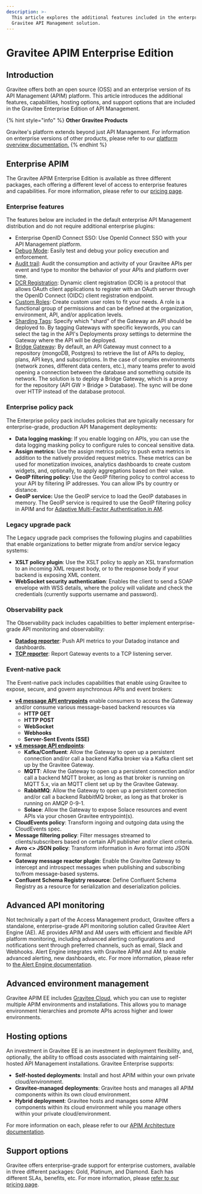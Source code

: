 ```yaml
---
description: >-
  This article explores the additional features included in the enterprise
  Gravitee API Management solution.
---
```


# Gravitee APIM Enterprise Edition

## Introduction

Gravitee offers both an open source (OSS) and an enterprise version of its API Management (APIM) platform. This article introduces the additional features, capabilities, hosting options, and support options that are included in the Gravitee Enterprise Edition of API Management.​

{% hint style="info" %}
**Other Gravitee Products**

Gravitee's platform extends beyond just API Management. For information on enterprise versions of other products, please refer to our [platform overview documentation.](https://documentation.gravitee.io/platform-overview/gravitee-essentials/gravitee-offerings-ce-vs-ee)
{% endhint %}

## Enterprise APIM

The Gravitee APIM Enterprise Edition is available as three different packages, each offering a different level of access to enterprise features and capabilities. For more information, please refer to our [pricing page](https://www.gravitee.io/pricing).

### Enterprise features

The features below are included in the default enterprise API Management distribution and do not require additional enterprise plugins:

* Enterprise OpenID Connect SSO: Use OpenId Connect SSO with your API Management platform.
* [Debug Mode](../../guides/policy-design/v2-api-policy-design-studio.md#debug-mode): Easily test and debug your policy execution and enforcement.
* [Audit trail](../../guides/api-measurement-tracking-and-analytics/#the-audit-trail): Audit the consumption and activity of your Gravitee APIs per event and type to monitor the behavior of your APIs and platform over time.
* [DCR Registration](../../guides/api-exposure-plans-applications-and-subscriptions/plans-1.md#dynamic-client-registration-provider): Dynamic client registration (DCR) is a protocol that allows OAuth client applications to register with an OAuth server through the OpenID Connect (OIDC) client registration endpoint.
* [Custom Roles](../../guides/administration/user-management-and-permissions.md#roles): Create custom user roles to fit your needs. A role is a functional group of permissions and can be defined at the organization, environment, API, and/or application levels.
* [Sharding Tags](../../getting-started/configuration/configure-sharding-tags-for-your-gravitee-api-gateways.md): Specify which "shard" of the Gateway an API should be deployed to. By tagging Gateways with specific keywords, you can select the tag in the API's Deployments proxy settings to determine the Gateway where the API will be deployed.
* [Bridge Gateway](../../getting-started/hybrid-deployment/#bridge-gateways): By default, an API Gateway must connect to a repository (mongoDB, Postgres) to retrieve the list of APIs to deploy, plans, API keys, and subscriptions. In the case of complex environments (network zones, different data centers, etc.), many teams prefer to avoid opening a connection between the database and something outside its network. The solution is to deploy a Bridge Gateway, which is a proxy for the repository (API GW > Bridge > Database). The sync will be done over HTTP instead of the database protocol.&#x20;

### Enterprise policy pack

The Enterprise policy pack includes policies that are typically necessary for enterprise-grade, production API Management deployments:

* **Data logging masking:** If you enable logging on APIs, you can use the data logging masking policy to configure rules to conceal sensitive data.
* **Assign metrics:** Use the assign metrics policy to push extra metrics in addition to the natively provided request metrics. These metrics can be used for monetization invoices, analytics dashboards to create custom widgets, and, optionally, to apply aggregations based on their value.
* **GeoIP filtering policy:** Use the GeoIP filtering policy to control access to your API by filtering IP addresses. You can allow IPs by country or distance.
* **GeoIP service:** Use the GeoIP service to load the GeoIP databases in memory. The GeoIP service is required to use the GeoIP filtering policy in APIM and for [Adaptive Multi-Factor Authentication in AM](https://documentation.gravitee.io/am).

### Legacy upgrade pack

The Legacy upgrade pack comprises the following plugins and capabilities that enable organizations to better migrate from and/or service legacy systems:

* **XSLT policy plugin**: Use the XSLT policy to apply an XSL transformation to an incoming XML request body, or to the response body if your backend is exposing XML content.
* **WebSocket security authentication**: Enables the client to send a SOAP envelope with WSS details, where the policy will validate and check the credentials (currently supports username and password).

### Observability pack

The Observability pack includes capabilities to better implement enterprise-grade API monitoring and observability:

* [**Datadog reporter**](../../getting-started/configuration/configure-reporters.md#datadog-reporter): Push API metrics to your Datadog instance and dashboards.
* [**TCP reporter**](../../getting-started/configuration/configure-reporters.md#tcp-reporter): Report Gateway events to a TCP listening server.

### Event-native pack

The Event-native pack includes capabilities that enable using Gravitee to expose, secure, and govern asynchronous APIs and event brokers:

* [**v4 message API entrypoints**](../../guides/create-apis/how-to/v4-api-creation-wizard.md#step-2-entrypoints) enable consumers to access the Gateway and/or consume various message-based backend resources via&#x20;
  * **HTTP GET**&#x20;
  * **HTTP POST**
  * **WebSocket**
  * **Webhooks**
  * **Server-Sent Events (SSE)**
* [**v4 message API endpoints**](../../guides/create-apis/how-to/v4-api-creation-wizard.md#introspect-messages-from-event-driven-backend-endpoints):
  * **Kafka/Confluent**: Allow the Gateway to open up a persistent connection and/or call a backend Kafka broker via a Kafka client set up by the Gravitee Gateway.
  * **MQTT**: Allow the Gateway to open up a persistent connection and/or call a backend MQTT broker, as long as that broker is running on MQTT 5.x, via an MQTT client set up by the Gravitee Gateway.
  * **RabbitMQ**: Allow the Gateway to open up a persistent connection and/or call a backend RabbitMQ broker, as long as that broker is running on AMQP 0-9-1.
  * **Solace**: Allow the Gateway to expose Solace resources and event APIs via your chosen Gravitee entrypoint(s).
* **CloudEvents policy**: Transform ingoing and outgoing data using the CloudEvents spec.
* **Message filtering policy**: Filter messages streamed to clients/subscribers based on certain API publisher and/or client criteria.
* **Avro <> JSON policy**: Transform information in Avro format into JSON format
* **Gateway message reactor plugin**: Enable the Gravitee Gateway to intercept and introspect messages when publishing and subscribing to/from message-based systems.
* **Confluent Schema Registry resource**: Define Confluent Schema Registry as a resource for serialization and deserialization policies.

## Advanced API monitoring

Not technically a part of the Access Management product, Gravitee offers a standalone, enterprise-grade API monitoring solution called Gravitee Alert Engine (AE). AE provides APIM and AM users with efficient and flexible API platform monitoring, including advanced alerting configurations and notifications sent through preferred channels, such as email, Slack and Webhooks. Alert Engine integrates with Gravitee APIM and AM to enable advanced alerting, new dashboards, etc. For more information, please refer to [the Alert Engine documentation](https://documentation.gravitee.io/ae/overview/introduction-to-gravitee-alert-engine).

## Advanced environment management

Gravitee APIM EE includes [Gravitee Cloud](https://documentation.gravitee.io/gravitee-cloud), which you can use to register multiple APIM environments and installations. This allows you to manage environment hierarchies and promote APIs across higher and lower environments.&#x20;

## Hosting options

An investment in Gravitee EE is an investment in deployment flexibility, and, optionally, the ability to offload costs associated with maintaining self-hosted API Management installations. Gravitee Enterprise supports:

* **Self-hosted deployments**: Install and host APIM within your own private cloud/environment.
* **Gravitee-managed deployments**: Gravitee hosts and manages all APIM components within its own cloud environment.
* **Hybrid deployment**: Gravitee hosts and manages some APIM components within its cloud environment while you manage others within your private cloud/environment.

For more information on each, please refer to our [APIM Architecture documentation](apim-architecture.md).

## Support options

Gravitee offers enterprise-grade support for enterprise customers, available in three different packages: Gold, Platinum, and Diamond. Each has different SLAs, benefits, etc. For more information, please [refer to our pricing page](https://www.gravitee.io/pricing).

